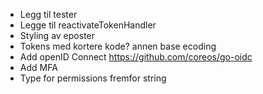 - Legg til tester
- Legge til reactivateTokenHandler
- Styling av eposter
- Tokens med kortere kode? annen base ecoding
- Add openID Connect https://github.com/coreos/go-oidc
- Add MFA
- Type for permissions fremfor string
